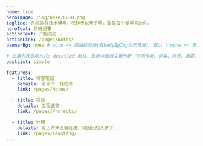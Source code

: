 ```yaml
---
home: true
heroImage: /img/base/LOGO.png
tagline: 系统编程技术博客，积跬步以至千里，致敬每个爱学习的你。
heroText: 原码纪事
actionText: 开始浏览 →
actionLink: /pages/Notes/
bannerBg: none # auto => 网格纹背景(有bodyBgImg时无背景)，默认 | none => 无 | '大图地址' | background: 自定义背景样式       提示：如发现文本颜色不适应你的背景时可以到palette.styl修改$bannerTextColor变量

# 文章列表显示方式: detailed 默认，显示详细版文章列表（包括作者、分类、标签、摘要、分页等）| simple => 显示简约版文章列表（仅标题和日期）| none 不显示文章列表
postList: simple

features:
  - title: 博客笔记
    details: 带来不一样的你
    link: /pages/Notes/

  - title: 项目
    details: 工程速览
    link: /pages/Projects/

  - title: 吐槽
    details: 世上本来没有吐槽，只因吐的人多了...
    link: /pages/Teasting/
---
```

